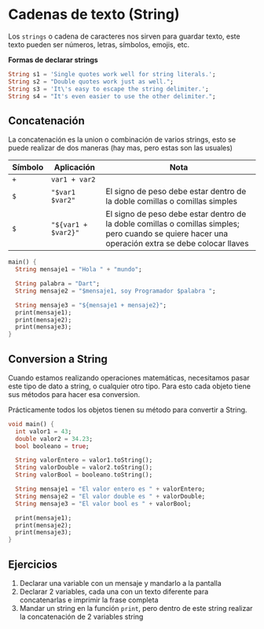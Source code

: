 # Cadenas de texto (String)

Los `strings` o cadena de caracteres nos sirven para guardar texto, este texto pueden ser números, letras, símbolos, emojis, etc.

**Formas de declarar strings**

```dart
String s1 = 'Single quotes work well for string literals.';
String s2 = "Double quotes work just as well.";
String s3 = 'It\'s easy to escape the string delimiter.';
String s4 = "It's even easier to use the other delimiter.";
```

## Concatenación

La concatenación es la union o combinación de varios strings, esto se puede realizar de dos maneras (hay mas, pero estas son las usuales)

| Símbolo | Aplicación          | Nota                                                                                                                                               |
| ------- | ------------------- | -------------------------------------------------------------------------------------------------------------------------------------------------- |
| `+`     | `var1 + var2`       |                                                                                                                                                    |
| `$`     | `"$var1 $var2"`     | El signo de peso debe estar dentro de la doble comillas o comillas simples                                                                         |
| `$`     | `"${var1 + $var2}"` | El signo de peso debe estar dentro de la doble comillas o comillas simples; pero cuando se quiere hacer una operación extra se debe colocar llaves |

```dart
main() {
  String mensaje1 = "Hola " + "mundo";

  String palabra = "Dart";
  String mensaje2 = "$mensaje1, soy Programador $palabra ";

  String mensaje3 = "${mensaje1 + mensaje2}";
  print(mensaje1);
  print(mensaje2);
  print(mensaje3);
}

```

## Conversion a String

Cuando estamos realizando operaciones matemáticas, necesitamos pasar este tipo de dato a string, o cualquier otro tipo. Para esto cada objeto tiene sus métodos para hacer esa conversion. 

Prácticamente todos los objetos tienen su método para convertir a String.

```dart
void main() {
  int valor1 = 43;
  double valor2 = 34.23;
  bool booleano = true;

  String valorEntero = valor1.toString();
  String valorDouble = valor2.toString();
  String valorBool = booleano.toString();

  String mensaje1 = "El valor entero es " + valorEntero;
  String mensaje2 = "El valor double es " + valorDouble;
  String mensaje3 = "El valor bool es " + valorBool;

  print(mensaje1);
  print(mensaje2);
  print(mensaje3);
}

```



## Ejercicios

1. Declarar una variable con un mensaje y mandarlo a la pantalla
2. Declarar 2 variables, cada una con un texto diferente para concatenarlas e imprimir la frase completa
3. Mandar un string en la función `print`, pero dentro de este string realizar la concatenación de 2 variables string
